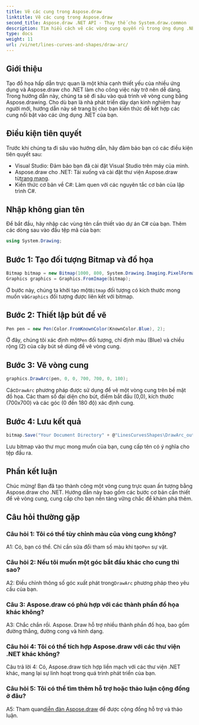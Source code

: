 ```yaml
---
title: Vẽ các cung trong Aspose.draw
linktitle: Vẽ các cung trong Aspose.draw
second_title: Aspose.draw .NET API - Thay thế cho System.draw.common
description: Tìm hiểu cách vẽ các vòng cung quyến rũ trong ứng dụng .NET bằng Aspose.draw. Hãy làm theo hướng dẫn từng bước của chúng tôi để có được kết quả trực quan ấn tượng.
type: docs
weight: 11
url: /vi/net/lines-curves-and-shapes/draw-arc/
---
```

## Giới thiệu

Tạo đồ họa hấp dẫn trực quan là một khía cạnh thiết yếu của nhiều ứng dụng và Aspose.draw cho .NET làm cho công việc này trở nên dễ dàng. Trong hướng dẫn này, chúng ta sẽ đi sâu vào quá trình vẽ vòng cung bằng Aspose.drawing. Cho dù bạn là nhà phát triển dày dạn kinh nghiệm hay người mới, hướng dẫn này sẽ trang bị cho bạn kiến thức để kết hợp các cung nổi bật vào các ứng dụng .NET của bạn.

## Điều kiện tiên quyết

Trước khi chúng ta đi sâu vào hướng dẫn, hãy đảm bảo bạn có các điều kiện tiên quyết sau:

- Visual Studio: Đảm bảo bạn đã cài đặt Visual Studio trên máy của mình.
-  Aspose.draw cho .NET: Tải xuống và cài đặt thư viện Aspose.draw từ[trang mạng](https://releases.aspose.com/drawing/net/).
- Kiến thức cơ bản về C#: Làm quen với các nguyên tắc cơ bản của lập trình C#.

## Nhập không gian tên

Để bắt đầu, hãy nhập các vùng tên cần thiết vào dự án C# của bạn. Thêm các dòng sau vào đầu tệp mã của bạn:

```csharp
using System.Drawing;
```

## Bước 1: Tạo đối tượng Bitmap và đồ họa

```csharp
Bitmap bitmap = new Bitmap(1000, 800, System.Drawing.Imaging.PixelFormat.Format32bppPArgb);
Graphics graphics = Graphics.FromImage(bitmap);
```

 Ở bước này, chúng ta khởi tạo một`Bitmap` đối tượng có kích thước mong muốn và`Graphics` đối tượng được liên kết với bitmap.

## Bước 2: Thiết lập bút để vẽ

```csharp
Pen pen = new Pen(Color.FromKnownColor(KnownColor.Blue), 2);
```

 Ở đây, chúng tôi xác định một`Pen` đối tượng, chỉ định màu (Blue) và chiều rộng (2) của cây bút sẽ dùng để vẽ vòng cung.

## Bước 3: Vẽ vòng cung

```csharp
graphics.DrawArc(pen, 0, 0, 700, 700, 0, 180);
```

 Các`DrawArc` phương pháp được sử dụng để vẽ một vòng cung trên bề mặt đồ họa. Các tham số đại diện cho bút, điểm bắt đầu (0,0), kích thước (700x700) và các góc (0 đến 180 độ) xác định cung.

## Bước 4: Lưu kết quả

```csharp
bitmap.Save("Your Document Directory" + @"LinesCurvesShapes\DrawArc_out.png");
```

Lưu bitmap vào thư mục mong muốn của bạn, cung cấp tên có ý nghĩa cho tệp đầu ra.

## Phần kết luận

Chúc mừng! Bạn đã tạo thành công một vòng cung trực quan ấn tượng bằng Aspose.draw cho .NET. Hướng dẫn này bao gồm các bước cơ bản cần thiết để vẽ vòng cung, cung cấp cho bạn nền tảng vững chắc để khám phá thêm.

## Câu hỏi thường gặp

### Câu hỏi 1: Tôi có thể tùy chỉnh màu của vòng cung không?

 A1: Có, bạn có thể. Chỉ cần sửa đổi tham số màu khi tạo`Pen` sự vật.

### Câu hỏi 2: Nếu tôi muốn một góc bắt đầu khác cho cung thì sao?

 A2: Điều chỉnh thông số góc xuất phát trong`DrawArc` phương pháp theo yêu cầu của bạn.

### Câu 3: Aspose.draw có phù hợp với các thành phần đồ họa khác không?

A3: Chắc chắn rồi. Aspose. Draw hỗ trợ nhiều thành phần đồ họa, bao gồm đường thẳng, đường cong và hình dạng.

### Câu hỏi 4: Tôi có thể tích hợp Aspose.draw với các thư viện .NET khác không?

Câu trả lời 4: Có, Aspose.draw tích hợp liền mạch với các thư viện .NET khác, mang lại sự linh hoạt trong quá trình phát triển của bạn.

### Câu hỏi 5: Tôi có thể tìm thêm hỗ trợ hoặc thảo luận cộng đồng ở đâu?

 A5: Tham quan[diễn đàn Aspose.draw](https://forum.aspose.com/c/diagram/17) để được cộng đồng hỗ trợ và thảo luận.